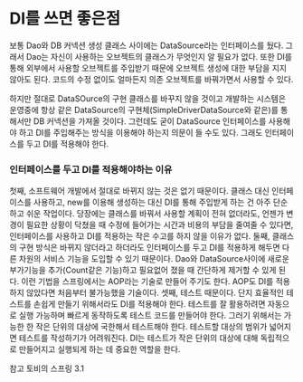 # DI를 쓰면 좋은점

보통 Dao와 DB 커넥션 생성 클래스 사이에는 DataSource라는 인터페이스를 뒀다. 그래서 Dao는 자신이 사용하는 오브젝트의 클래스가 무엇인지 알 필요가 없다. 또한 DI를 통해 외부에서 사용할 오브젝트를 주입받기 때문에 오브젝트 생성에 대한 부담을 지지 않아도 된다. 코드의 수정 없이도 얼마든지 의존 오브젝트를 바꿔가면서 사용할 수 있다.

하지만 절대로 DataSOurce의 구현 클래스를 바꾸지 않을 것이고 개발하는 시스템은 운영중에 항상 같은 DataSource의 구현체(SimpleDriverDataSource와 같은)를 통해서만 DB 커넥션을 가져올 것이다. 그런데도 굳이 DataSource 인터페이스를 사용해야 하고 DI를 주입해주는 방식을 이용해야 하는지 의문이 들 수도 있다. 그래도 인터페이스를 두고 DI를 적용해야 한다.

### 인터페이스를 두고 DI를 적용해야하는 이유
첫째, 소프트웨어 개발에서 절대로 바뀌지 않는 것은 없기 때문이다. 클래스 대신 인터페이스를 사용하고, new를 이용해 생성하는 대신 DI를 통해 주입받게 하는 건 아주 단순하고 쉬운 작업이다. 당장에는 클래스를 바꿔서 사용할 계획이 전혀 없더라도, 언젠가 변경이 필요한 상황이 닥쳤을 때 수정에 들어가는 시간과 비용의 부담을 줄여줄 수 있다면, 인터페이스를 사용하고 DI를 적용하는 작은 수고를 하지 않을 이유가 없다.
둘째, 클래스의 구현 방식은 바뀌지 않더라고 하더라도 인터페이스를 두고 DI를 적용하게 해두면 다른 차원의 서비스 기능을 도입할 수 있기 때문이다. Dao와 DataSource사이에 새로운 부가기능을 추가(Count같은 기능)하고 필요없어 졌을 때 간단하게 제거할 수 있게 된다. 이런 기법을 스프링에서는 AOP라는 기술로 만들어 주기도 한다. AOP도 DI를 적용하지 않았다면 처음부터 불가능했을 기술이다.
셋째, 테스트 때문이다. 단지 효율적인 테스트를 손쉽게 만들기 위해서라도 DI를 적용해야 한다. 테스트를 잘 활용하려면 자동으로 실행 가능하며 빠르게 동작하도록 테스트 코드를 만들어야 한다. 그러기 위해서는 가능한 한 작은 단위의 대상에 국한해서 테스트해야 한다. 테스트할 대상의 범위가 넓어지면 테스트를 작성하기가 어려워진다. DI는 테스트가 작은 단위의 대상에 대해 독립적으로 만들어지고 실행되게 하는 데 중요한 역할을 한다.

참고
토비의 스프링 3.1
